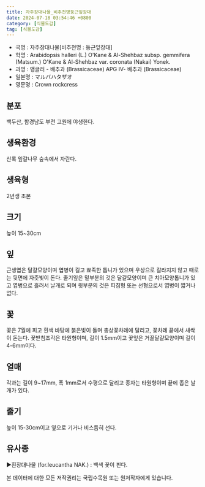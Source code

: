 ```yaml
---
title: 자주장대나물_비추천명둥근잎장대
date: 2024-07-18 03:54:46 +0800
category: [식물도감]
tag: [식물도감]
---
```




- 국명 : 자주장대나물[비추천명 : 둥근잎장대]
- 학명 : Arabidopsis halleri (L.) O'Kane & Al-Shehbaz subsp. gemmifera (Matsum.) O'Kane & Al-Shehbaz var. coronata (Nakai) Yonek.
- 과명 : 앵글러 - 배추과 (Brassicaceae) APG Ⅳ- 배추과 (Brassicaceae)
- 일본명 : マルバハタザオ
- 영문명 : Crown rockcress


## 분포
백두산, 함경남도 부전 고원에 야생한다.
## 생육환경
산록 잎갈나무 숲속에서 자란다.
## 생육형
2년생 초본
## 크기
높이 15~30cm
## 잎
근생엽은 달걀모양이며 엽병이 길고 뾰족한 톱니가 있으며 우상으로 갈라지지 않고 때로는 뒷면에 자줏빛이 돈다. 줄기잎은 밑부분의 것은 달걀모양이며 큰 치아모양톱니가 있고 엽병으로 흘러서 날개로 되며 윗부분의 것은 피침형 또는 선형으로서 엽병이 짧거나 없다.
## 꽃
꽃은 7월에 피고 흰색 바탕에 붉은빛이 돌며 총상꽃차례에 달리고, 꽃차례 끝에서 새싹이 돋는다. 꽃받침조각은 타원형이며, 길이 1.5mm이고 꽃잎은 거꿀달걀모양이며 길이 4-6mm이다.
## 열매
각과는 길이 9~17mm, 폭 1mm로서 수평으로 달리고 종자는 타원형이며 끝에 좁은 날개가 있다.
## 줄기
높이 15-30cm이고 옆으로 기거나 비스듬히 선다.
## 유사종
▶흰장대나물 (for.leucantha NAK.) : 백색 꽃이 핀다.






본 데이터에 대한 모든 저작권리는 국립수목원 또는 원저작자에게 있습니다.
